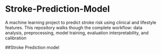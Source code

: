 # Stroke-Prediction-Model
A machine learning project to predict stroke risk using clinical and lifestyle features. This repository walks though the complete workflow: data analysis, preprocessing, model training, evaluation interpretability, and calibration

##Stroke Prediction model
